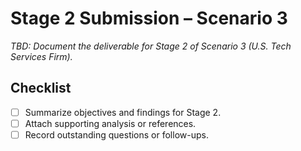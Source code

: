 # Stage 2 Submission – Scenario 3

_TBD: Document the deliverable for Stage 2 of Scenario 3 (U.S. Tech Services Firm)._ 

## Checklist
- [ ] Summarize objectives and findings for Stage 2.
- [ ] Attach supporting analysis or references.
- [ ] Record outstanding questions or follow-ups.
